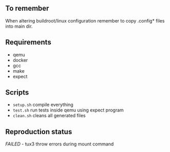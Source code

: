## To remember

When altering buildroot/linux configuration remember to copy .config\* files into main dir.

## Requirements

- qemu
- docker
- gcc
- make
- expect

## Scripts

- `setup.sh` compile everything
- `test.sh` run tests inside qemu using expect program
- `clean.sh` cleans all generated files

## Reproduction status

_FAILED_ - tux3 throw errors during mount command
